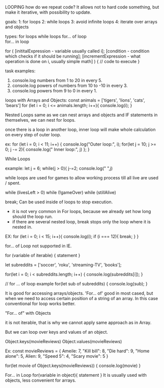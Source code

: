 LOOPING
how do we repeat code? 
It allows not to hard code something, but make it iterative, with possibility to update. 

goals: 
    1: for loops
    2: while loops
    3: avoid infinite loops
    4: iterate over arrays and objects

types: 
for loops
while loops
for... of loop  
for... in loop

for (
    [inititalExpression - variable usually called i];
    [condition - condition which checks if it should be running];
    [incrementExpression - what operation is done on i, usually simple math]
) {
    // code to execute
}

task examples: 
1. console.log numbers from 1 to 20 in every 5.
2. console.log powers of numbers from 10 to -10 in every 3.
3. console.log powers from 9 to 0 in every 1. 

loops with Arrays and Objects:
const animals = ['tigers', 'lions', 'cats', 'bears']
for (let i = 0; i <= animals.length; i++){
    console.log(i);
}

Nested Loops
same as we can nest arrays and objects and IF statements in themselves, we can nest for loops. 

once there is a loop in another loop, inner loop will make whole calculation on every step of outer loop. 

ex: 
for (let i = 0; i < 11; i++) {
    console.log("Outer loop:", i);
    for(let j = 10; j >= 0; j -= 2){
    console.log("   Inner loop:", j)
    };
} 

While Loops

example:
    let j = 6;
    while(j > 0){
        j-=2;
        console.log("  ",j)

while loops are used for games to allow working process till all live are used / spent. 

while (livesLeft > 0)
while (!gameOver)
while (stillAlive)

break; Can be used inside of loops to stop execution. 
+ it is not very common in For loops, because we already set how long should the loop run. 
+ if there are several nested loop, break stops only the loop where it is nested in.

EX: for (let i = 0; i < 15; i++){
    console.log(i);
    if (i === 12){
        break;
    }
}

for... of Loop
not supported in IE.

for (variable of iterable) {
    statement
} 

let subreddits = ['soccer', 'roku', 'streaming-TV', 'books']; 

for(let i = 0; i < subreddits.length; i++) {
    console.log(subreddits[i]);
}

// for ... of loop example
for(let sub of subreddits) {
    console.log(sub);
}

It is good for accessing arrays/objects. 
'For... of' good in most cased, but when we need to access certain position of a string of an array. In this case conventional for loop works better.


"For... of" with Objects

it is not iterable, that is why we cannot apply same approach as in Array. 

But we can loop over keys and values of an object. 

Object.keys(movieReviews)
Object.values(movieReviews)

Ex:
const movieReviews = {
 Ameile: 7,
 "Kill bill": 8,
 "Die hard": 9,
 "Home alone": 5, 
 Alien: 9,
 "Speed 5": 4,
 "Scary movie": 5
}

for(let movie of Object.keys(movieReviews)) {
    console.log(movie)
}

For... in Loop
for(variable in object){
    statement
}
It is usually used with objects, less convenient for arrays. 